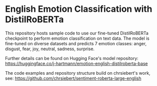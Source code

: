 # English Emotion Classification with DistilRoBERTa

This repository hosts sample code to use our fine-tuned DistilRoBERTa checkpoint to perform emotion classification on text data. The model is fine-tuned on diverse datasets and predicts 7 emotion classes: anger, disgust, fear, joy, neutral, sadness, surprise.

Further details can be found on Hugging Face's model repository: https://huggingface.co/j-hartmann/emotion-english-distilroberta-base

The code examples and repository structure build on chrsiebert's work, see: https://github.com/chrsiebert/sentiment-roberta-large-english
